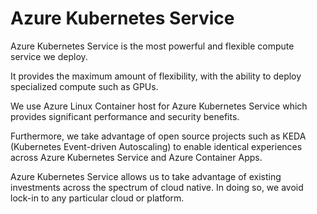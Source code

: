 # Azure Kubernetes Service

Azure Kubernetes Service is the most powerful and flexible compute service we deploy.

It provides the maximum amount of flexibility, with the ability to deploy specialized compute such as GPUs.

We use Azure Linux Container host for Azure Kubernetes Service which provides significant performance and security benefits.

Furthermore, we take advantage of open source projects such as KEDA (Kubernetes Event-driven Autoscaling) to enable identical experiences across Azure Kubernetes Service and Azure Container Apps.

Azure Kubernetes Service allows us to take advantage of existing investments across the spectrum of cloud native. In doing so, we avoid lock-in to any particular cloud or platform.

